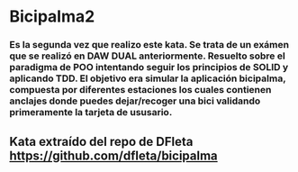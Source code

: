 # Bicipalma2
### Es la segunda vez que realizo este kata. Se trata de un exámen que se realizó en DAW DUAL anteriormente. Resuelto sobre el paradigma de POO intentando seguir los principios de SOLID y aplicando TDD. El objetivo era simular la aplicación bicipalma, compuesta por diferentes estaciones los cuales contienen  anclajes donde puedes dejar/recoger una bici validando primeramente la tarjeta de ususario. 
## Kata extraído del repo de DFleta https://github.com/dfleta/bicipalma


